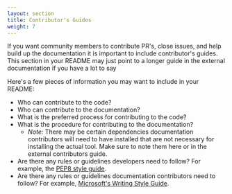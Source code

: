 ```yaml
---
layout: section
title: Contributor's Guides
weight: 7
---
```

If you want community members to contribute PR's, close issues, and help build up the documentation it is important to include contributor's guides. This section in your README may just point to a longer guide in the external documentation if you have a lot to say <!-- TODO link to contributors guide -->

Here's a few pieces of information you may want to include in your README:
- Who can contribute to the code? 
- Who can contribute to the documentation? 
- What is the preferred process for contributing to the code?
- What is the procedure for contributing to the documentation?
    - *Note:* There may be certain dependencies documentation contributors will need to have installed that are not necessary for installing the actual tool. Make sure to note them here or in the external contributors guide.
- Are there any rules or guidelines developers need to follow? For example, the [PEP8 style guide](https://peps.python.org/pep-0008/). 
- Are there any rules or guidelines documentation contributors need to follow? For example, [Microsoft's Writing Style Guide](https://learn.microsoft.com/en-us/style-guide/welcome/). 
